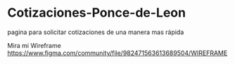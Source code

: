 # Cotizaciones-Ponce-de-Leon
pagina para solicitar cotizaciones de una manera mas rápida


Mira mi Wireframe
https://www.figma.com/community/file/982471563613689504/WIREFRAME
